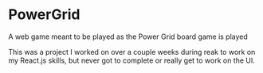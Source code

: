 # PowerGrid
A web game meant to be played as the Power Grid board game is played

This was a project I worked on over a couple weeks during reak to work on my React.js skills, but never got to complete or really get to work on the UI.
